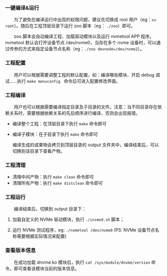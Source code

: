 

### 一键编译&运行

&emsp;&emsp;为了避免在编译运行中出现的权限问题，建议先切换成 root 用户（eg：`su root`）。随后在工程顶层目录下运行 zoo 脚本（eg： `./zoo`）即可。

&emsp;&emsp;zoo 脚本会自动编译工程、加载驱动模块以及运行 nvmetool APP 程序。nvmetool 默认会打开设备节点 /dev/nvme0，当存在多个 nvme 设备时，可以通过传参的方式来指定设备节点名称（eg：`./zoo devnode=/dev/nvme2`）。

### 工程配置

&emsp;&emsp;用户可以根据需要调整工程的默认配置，如：编译哪些模块、开启 debug 调试……执行 `make menuconfig ` 命令后可进入配置修改界面。

### 工程编译

&emsp;&emsp;用户也可以根据需要编译指定目录及子目录的文件。注意：当不同目录存在依赖关系时，需要根据依赖关系的先后顺序进行编译，否则会出现报错。

- 编译整个工程：在顶层目录下执行 `make` 命令即可

- 编译子模块：在子目录下执行 `make` 命令即可

	编译生成的成果物会拷贝到顶层目录的 output 文件夹中，编译结束后，可以切换到该目录下查看产物。

### 工程清理

- 清理中间产物：执行 `make clean` 命令即可
- 清理所有产物：执行 `make distclean` 命令即可

### 工程运行

&emsp;&emsp;编译结束后，切换到 output 目录下：

1. 加载自定义的 NVMe 驱动模块，执行 `./insmod.sh` 脚本；

2. 运行 NVMe 测试程序，eg: `./nvmetool /dev/nvme0` (PS: NVMe 设备节点名称需要根据实际情况来配置)

### 查看版本信息

&emsp;&emsp;在成功加载 dnvme.ko 模块后，执行 `cat /sys/module/dnvme/version` 命令，即可查看该模块当前的版本信息。
